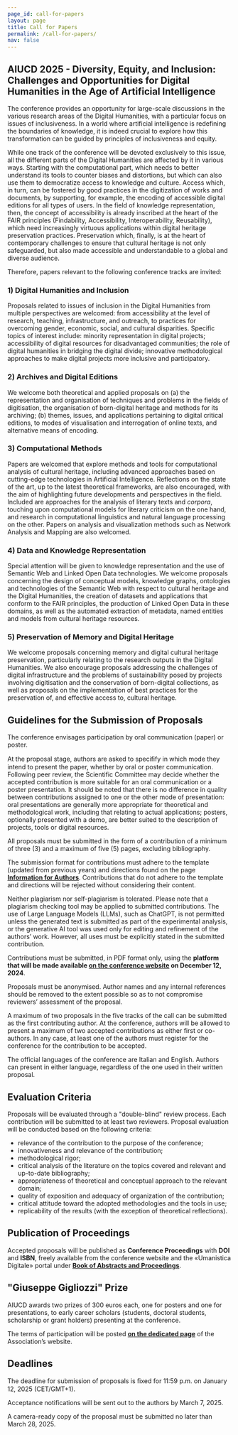 ```yaml
---
page_id: call-for-papers
layout: page
title: Call for Papers
permalink: /call-for-papers/
nav: false
---
```


## **AIUCD 2025** - Diversity, Equity, and Inclusion: Challenges and Opportunities for Digital Humanities in the Age of Artificial Intelligence

The conference provides an opportunity for large-scale discussions in the various research areas of the Digital Humanities, with a particular focus on issues of inclusiveness. In a world where artificial intelligence is redefining the boundaries of knowledge, it is indeed crucial to explore how this transformation can be guided by principles of inclusiveness and equity.

While one track of the conference will be devoted exclusively to this issue, all the different parts of the Digital Humanities are affected by it in various ways. Starting with the computational part, which needs to better understand its tools to counter biases and distortions, but which can also use them to democratize access to knowledge and culture. Access which, in turn, can be fostered by good practices in the digitization of works and documents, by supporting, for example, the encoding of accessible digital editions for all types of users. In the field of knowledge representation, then, the concept of accessibility is already inscribed at the heart of the FAIR principles (Findability, Accessibility, Interoperability, Reusability), which need increasingly virtuous applications within digital heritage preservation practices. Preservation which, finally, is at the heart of contemporary challenges to ensure that cultural heritage is not only safeguarded, but also made accessible and understandable to a global and diverse audience.

Therefore, papers relevant to the following conference tracks are invited:

### 1) Digital Humanities and Inclusion

Proposals related to issues of inclusion in the Digital Humanities from multiple perspectives are welcomed: from accessibility at the level of research, teaching, infrastructure, and outreach, to practices for overcoming gender, economic, social, and cultural disparities. Specific topics of interest include: minority representation in digital projects; accessibility of digital resources for disadvantaged communities; the role of digital humanities in bridging the digital divide; innovative methodological approaches to make digital projects more inclusive and participatory.

### 2) Archives and Digital Editions

We welcome both theoretical and applied proposals on (a) the representation and organisation of techniques and problems in the fields of digitisation, the organisation of born-digital heritage and methods for its archiving; (b) themes, issues, and applications pertaining to digital critical editions, to modes of visualisation and interrogation of online texts, and alternative means of encoding.

### 3) Computational Methods

Papers are welcomed that explore methods and tools for computational analysis of cultural heritage, including advanced approaches based on cutting-edge technologies in Artificial Intelligence. Reflections on the state of the art, up to the latest theoretical frameworks, are also encouraged, with the aim of highlighting future developments and perspectives in the field. Included are approaches for the analysis of literary texts and _corpora_, touching upon computational models for literary criticism on the one hand, and research in computational linguistics and natural language processing on the other. Papers on analysis and visualization methods such as Network Analysis and Mapping are also welcomed.

### 4) Data and Knowledge Representation

Special attention will be given to knowledge representation and the use of Semantic Web and Linked Open Data technologies. We welcome proposals concerning the design of conceptual models, knowledge graphs, ontologies and technologies of the Semantic Web with respect to cultural heritage and the Digital Humanities, the creation of datasets and applications that conform to the FAIR principles, the production of Linked Open Data in these domains, as well as the automated extraction of metadata, named entities and models from cultural heritage resources.

### 5) Preservation of Memory and Digital Heritage

We welcome proposals concerning memory and digital cultural heritage preservation, particularly relating to the research outputs in the Digital Humanities. We also encourage proposals addressing the challenges of digital infrastructure and the problems of sustainability posed by projects involving digitisation and the conservation of born-digital collections, as well as proposals on the implementation of best practices for the preservation of, and effective access to, cultural heritage.

## Guidelines for the Submission of Proposals

The conference envisages participation by oral communication (paper) or poster.

At the proposal stage, authors are asked to speciﬁfy in which mode they intend to present the paper, whether by oral or poster communication. Following peer review, the Scientific Committee may decide whether the accepted contribution is more suitable for an oral communication or a poster presentation. It should be noted that there is no difference in quality between contributions assigned to one or the other mode of presentation: oral presentations are generally more appropriate for theoretical and methodological work, including that relating to actual applications; posters, optionally presented with a demo, are better suited to the description of projects, tools or digital resources.

All proposals must be submitted in the form of a contribution of a minimum of three (3) and a maximum of five (5) pages, excluding bibliography.

The submission format for contributions must adhere to the template (updated from previous years) and directions found on the page **[Information for Authors](https://aiucd2025.dlls.univr.it/informations-for-authors/)**. Contributions that do not adhere to the template and directions will be rejected without considering their content.

Neither plagiarism nor self-plagiarism is tolerated. Please note that a plagiarism checking tool may be applied to submitted contributions. The use of Large Language Models (LLMs), such as ChatGPT, is not permitted unless the generated text is submitted as part of the experimental analysis, or the generative AI tool was used only for editing and refinement of the authors’ work. However, all uses must be explicitly stated in the submitted contribution.

Contributions must be submitted, in PDF format only, using the **platform that will be made available [on the conference website](/submission/) on December 12, 2024**.

Proposals must be anonymised. Author names and any internal references should be removed to the extent possible so as to not compromise reviewers’ assessment of the proposal.

A maximum of two proposals in the five tracks of the call can be submitted as the first contributing author. At the conference, authors will be allowed to present a maximum of two accepted contributions as either first or co-authors. In any case, at least one of the authors must register for the conference for the contribution to be accepted.

The official languages of the conference are Italian and English. Authors can present in either language, regardless of the one used in their written proposal.

## Evaluation Criteria

Proposals will be evaluated through a "double-blind" review process. Each contribution will be submitted to at least two reviewers. Proposal evaluation will be conducted based on the following criteria:

- relevance of the contribution to the purpose of the conference;
- innovativeness and relevance of the contribution;
- methodological rigor;
- critical analysis of the literature on the topics covered and relevant and up-to-date bibliography;
- appropriateness of theoretical and conceptual approach to the relevant domain;
- quality of exposition and adequacy of organization of the contribution;
- critical attitude toward the adopted methodologies and the tools in use;
- replicability of the results (with the exception of theoretical reflections).

## Publication of Proceedings

Accepted proposals will be published as **Conference Proceedings** with **DOI** and **ISBN**, freely available from the conference website and the «Umanistica Digitale» portal under **[Book of Abstracts and Proceedings](https://umanisticadigitale.unibo.it/pages/boa)**.

## "Giuseppe Gigliozzi" Prize

AIUCD awards two prizes of 300 euros each, one for posters and one for presentations, to early career scholars (students, doctoral students, scholarship or grant holders) presenting at the conference.

The terms of participation will be posted **[on the dedicated page](https://www.aiucd.it/premio-gigliozzi/)** of the Association’s website.

## Deadlines

The deadline for submission of proposals is ﬁxed for 11:59 p.m. on January 12, 2025 (CET/GMT+1).

Acceptance notifications will be sent out to the authors by March 7, 2025.

A camera-ready copy of the proposal must be submitted no later than March 28, 2025.
